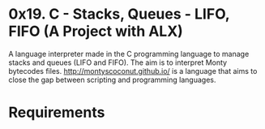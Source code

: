 # 0x19. C - Stacks, Queues - LIFO, FIFO (A Project with ALX)
A language interpreter made in the C programming language to manage stacks and queues (LIFO and FIFO). The aim is to interpret Monty bytecodes files. http://montyscoconut.github.io/ is a language that aims to close the gap between scripting and programming languages.
# Requirements
